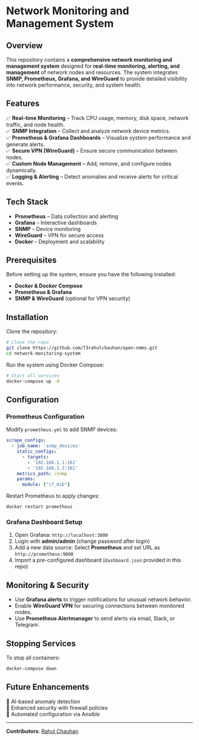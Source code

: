 # Network Monitoring and Management System

## Overview
This repository contains a **comprehensive network monitoring and management system** designed for **real-time monitoring, alerting, and management** of network nodes and resources. The system integrates **SNMP, Prometheus, Grafana, and WireGuard** to provide detailed visibility into network performance, security, and system health.

## Features
✅ **Real-time Monitoring** – Track CPU usage, memory, disk space, network traffic, and node health.  
✅ **SNMP Integration** – Collect and analyze network device metrics.  
✅ **Prometheus & Grafana Dashboards** – Visualize system performance and generate alerts.  
✅ **Secure VPN (WireGuard)** – Ensure secure communication between nodes.  
✅ **Custom Node Management** – Add, remove, and configure nodes dynamically.  
✅ **Logging & Alerting** – Detect anomalies and receive alerts for critical events.  

## Tech Stack
- **Prometheus** – Data collection and alerting  
- **Grafana** – Interactive dashboards  
- **SNMP** – Device monitoring  
- **WireGuard** – VPN for secure access  
- **Docker** – Deployment and scalability  

## Prerequisites
Before setting up the system, ensure you have the following installed:
- **Docker & Docker Compose**
- **Prometheus & Grafana**
- **SNMP & WireGuard** (optional for VPN security)

## Installation
Clone the repository:
```bash
# Clone the repo
git clone https://github.com/73rahulchauhan/open-nmms.git
cd network-monitoring-system
```

Run the system using Docker Compose:
```bash
# Start all services
docker-compose up -d
```

## Configuration
### **Prometheus Configuration**
Modify `prometheus.yml` to add SNMP devices:
```yaml
scrape_configs:
  - job_name: 'snmp_devices'
    static_configs:
      - targets:
        - '192.168.1.1:161'
        - '192.168.1.2:161'
    metrics_path: /snmp
    params:
      module: ["if_mib"]
```
Restart Prometheus to apply changes:
```bash
docker restart prometheus
```

### **Grafana Dashboard Setup**
1. Open Grafana: `http://localhost:3000`
2. Login with **admin/admin** (change password after login)
3. Add a new data source: Select **Prometheus** and set URL as `http://prometheus:9090`
4. Import a pre-configured dashboard (`dashboard.json` provided in this repo)

## Monitoring & Security
- Use **Grafana alerts** to trigger notifications for unusual network behavior.
- Enable **WireGuard VPN** for securing connections between monitored nodes.
- Use **Prometheus Alertmanager** to send alerts via email, Slack, or Telegram.

## Stopping Services
To stop all containers:
```bash
docker-compose down
```

## Future Enhancements
🚀 AI-based anomaly detection  
🚀 Enhanced security with firewall policies  
🚀 Automated configuration via Ansible  

---
**Contributors**: [Rahul Chauhan](https://github.com/73rahulchauhan)  


